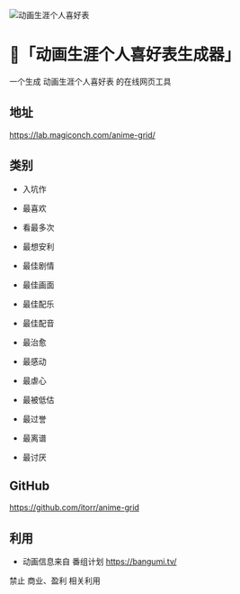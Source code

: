 ![动画生涯个人喜好表](https://github.com/itorr/anime-grid/blob/master/simple.jpg?raw=true)

# 🤖「动画生涯个人喜好表生成器」

一个生成 动画生涯个人喜好表 的在线网页工具

## 地址 

https://lab.magiconch.com/anime-grid/

## 类别

 - 入坑作
 - 最喜欢
 - 看最多次
 - 最想安利

 - 最佳剧情
 - 最佳画面
 - 最佳配乐
 - 最佳配音

 - 最治愈
 - 最感动
 - 最虐心
 - 最被低估

 - 最过誉
 - 最离谱
 - 最讨厌

## GitHub
https://github.com/itorr/anime-grid


## 利用
 - 动画信息来自 番组计划 https://bangumi.tv/

禁止 商业、盈利 相关利用